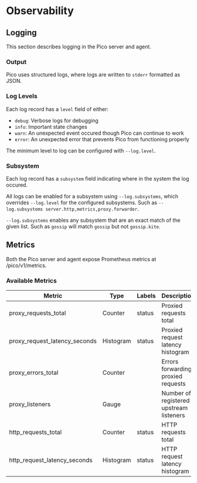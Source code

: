 # Observability

## Logging
This section describes logging in the Pico server and agent.

### Output
Pico uses structured logs, where logs are written to `stderr` formatted as
JSON.

### Log Levels
Each log record has a `level` field of either:
* `debug`: Verbose logs for debugging
* `info`: Important state changes
* `warn`: An unexpected event occured though Pico can continue to work
* `error`: An unexpected error that prevents Pico from functioning
properly

The minimum level to log can be configured with `--log.level`.

### Subsystem
Each log record has a `subsystem` field indicating where in the system the
log occured.

All logs can be enabled for a subsystem using `--log.subsystems`, which
overrides `--log.level` for the configured subsystems. Such as
`--log.subsystems server.http,metrics,proxy.forwarder`.

`--log.subsystems` enables any subsystem that are an exact match of the given
list. Such as `gossip` will match `gossip` but not `gossip.kite`.

## Metrics
Both the Pico server and agent expose Prometheus metrics at /pico/v1/metrics.

### Available Metrics
| Metric                             | Type      | Labels        | Description                                        |
| ---------------------------------- | --------- | ------------- | -------------------------------------------------- |
| proxy_requests_total               | Counter   | status        | Proxied requests total                             |
| proxy_request_latency_seconds      | Histogram | status        | Proxied request latency histogram                  |
| proxy_errors_total                 | Counter   |               | Errors forwarding proxied requests                 |
| proxy_listeners                    | Gauge     |               | Number of registered upstream listeners            |
| http_requests_total                | Counter   | status        | HTTP requests total                                |
| http_request_latency_seconds       | Histogram | status        | HTTP request latency histogram                     |
